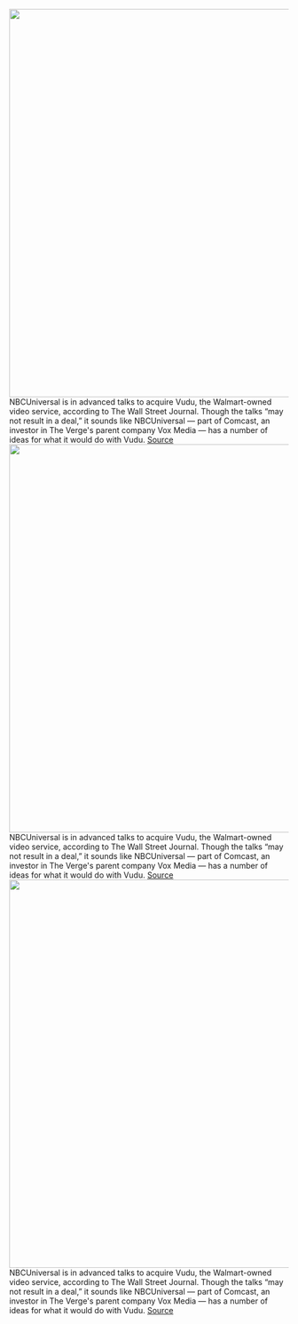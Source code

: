 <img src='https://cdn.vox-cdn.com/thumbor/VtkC4XU-T0t3R-QfFXdG98gY7HY=/0x0:1980x1319/1200x800/filters:focal(832x502:1148x818)/cdn.vox-cdn.com/uploads/chorus_image/image/66354033/vudu.0.jpg' width='700px' /><br/>
NBCUniversal is in advanced talks to acquire Vudu, the Walmart-owned video service, according to The Wall Street Journal. Though the talks “may not result in a deal,” it sounds like NBCUniversal — part of Comcast, an investor in The Verge's parent company Vox Media — has a number of ideas for what it would do with Vudu.
<a href='https://www.theverge.com/2020/2/21/21147837/nbcuniversal-vudu-acquisition-rumor-walmart-peacock-video-streaming'> Source <a/><img src='https://cdn.vox-cdn.com/thumbor/VtkC4XU-T0t3R-QfFXdG98gY7HY=/0x0:1980x1319/1200x800/filters:focal(832x502:1148x818)/cdn.vox-cdn.com/uploads/chorus_image/image/66354033/vudu.0.jpg' width='700px' /><br/>
NBCUniversal is in advanced talks to acquire Vudu, the Walmart-owned video service, according to The Wall Street Journal. Though the talks “may not result in a deal,” it sounds like NBCUniversal — part of Comcast, an investor in The Verge's parent company Vox Media — has a number of ideas for what it would do with Vudu.
<a href='https://www.theverge.com/2020/2/21/21147837/nbcuniversal-vudu-acquisition-rumor-walmart-peacock-video-streaming'> Source <a/><img src='https://cdn.vox-cdn.com/thumbor/VtkC4XU-T0t3R-QfFXdG98gY7HY=/0x0:1980x1319/1200x800/filters:focal(832x502:1148x818)/cdn.vox-cdn.com/uploads/chorus_image/image/66354033/vudu.0.jpg' width='700px' /><br/>
NBCUniversal is in advanced talks to acquire Vudu, the Walmart-owned video service, according to The Wall Street Journal. Though the talks “may not result in a deal,” it sounds like NBCUniversal — part of Comcast, an investor in The Verge's parent company Vox Media — has a number of ideas for what it would do with Vudu.
<a href='https://www.theverge.com/2020/2/21/21147837/nbcuniversal-vudu-acquisition-rumor-walmart-peacock-video-streaming'> Source <a/>